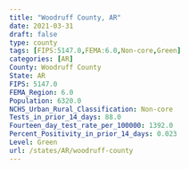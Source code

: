 ```yaml
---
title: "Woodruff County, AR"
date: 2021-03-31
draft: false
type: county
tags: [FIPS:5147.0,FEMA:6.0,Non-core,Green]
categories: [AR]
County: Woodruff County
State: AR
FIPS: 5147.0
FEMA_Region: 6.0
Population: 6320.0
NCHS_Urban_Rural_Classification: Non-core
Tests_in_prior_14_days: 88.0
Fourteen_day_test_rate_per_100000: 1392.0
Percent_Positivity_in_prior_14_days: 0.023
Level: Green
url: /states/AR/woodruff-county
---
```



